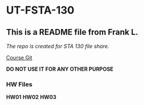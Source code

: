 # UT-FSTA-130
## This is a README file from Frank L.
*The repo is created for STA 130 file share.*

[Course Git](https://github.com/pointOfive/stat130chat130)

**DO NOT USE IT FOR ANY OTHER PURPOSE**
### HW Files
**HW01**
**HW02**
**HW03**
